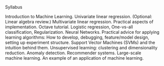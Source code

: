 Syllabus

Introduction to Machine Learning. Univariate linear regression. (Optional: Linear algebra review.)
Multivariate linear regression. Practical aspects of implementation. Octave tutorial.
Logistic regression, One-vs-all classification, Regularization.
Neural Networks.
Practical advice for applying learning algorithms: How to develop, debugging, feature/model design, setting up experiment structure.
Support Vector Machines (SVMs) and the intuition behind them.
Unsupervised learning: clustering and dimensionality reduction.
Anomaly detection.
Recommender systems.
Large-scale machine learning. An example of an application of machine learning.